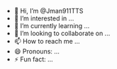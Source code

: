 - 👋 Hi, I’m @Jman911TTS
- 👀 I’m interested in ...
- 🌱 I’m currently learning ...
- 💞️ I’m looking to collaborate on ...
- 📫 How to reach me ...
- 😄 Pronouns: ...
- ⚡ Fun fact: ...

<!---
Jman911TTS/Jman911TTS is a ✨ special ✨ repository because its `README.md` (this file) appears on your GitHub profile.
You can click the Preview link to take a look at your changes.
--->

